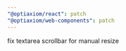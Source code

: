 ```yaml
---
"@optiaxiom/react": patch
"@optiaxiom/web-components": patch
---
```


fix textarea scrollbar for manual resize
